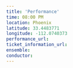 ```yaml
---
title: 'Performance'
time: 08:00 PM
location: Phoenix
latitude: 33.4483771
longitude: -112.0740373
performance_url: 
ticket_information_url: 
ensemble: 
conductor: 
---
```

